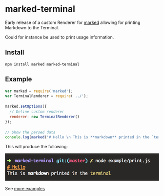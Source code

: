 marked-terminal
===

Early release of a custom Renderer for [marked](https://github.com/chjj/marked)
allowing for printing Markdown to the Terminal.

Could for instance be used to print usage information.

## Install

```
npm install marked marked-terminal
```

## Example

```javascript
var marked = require('marked');
var TerminalRenderer = require('../');

marked.setOptions({
  // Define custom renderer
  renderer: new TerminalRenderer()
});

// Show the parsed data
console.log(marked('# Hello \n This is **markdown** printed in the `terminal`'));
```

This will produce the following:

![Screenshot of marked-terminal](./screenshot.png)


See [more examples](./example/)